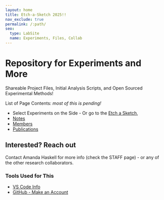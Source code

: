 ```yaml
---
layout: home
title: Etch-a-Sketch 2025!!
nav_exclude: true
permalink: /:path/
seo:
  type: LabSite
  name: Experiments, Files, Collab
---
```


# Repository for Experiments and More

Shareable Project Files, Initial Analysis Scripts, and Open Sourced Experimental Methods!

List of Page Contents:
*most of this is pending!*
- Select Experiments on the Side - Or go to the [Etch a Sketch](announcements.md),
- [Notes](notes.md)
- [Members](staff.md) 
- [Publications](publications.md)


## Interested? Reach out

Contact Amanda Haskell for more info (check the STAFF page) - or any of the other research collaborators. 


### Tools Used for This

- [VS Code Info](https://code.visualstudio.com/download)
- [GitHub - Make an Account](https://docs.github.com/en/get-started/start-your-journey/creating-an-account-on-github)

